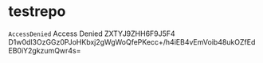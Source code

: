 # testrepo

<Error>
<Code>AccessDenied</Code>
<Message>Access Denied</Message>
<RequestId>ZXTYJ9ZHH6F9J5F4</RequestId>
<HostId>D1w0dl3OzGGz0PJoHKbxj2gWgWoQfePKecc+/h4iEB4vEmVoib48ukOZfEdEB0iY2gkzumQwr4s=</HostId>
</Error>